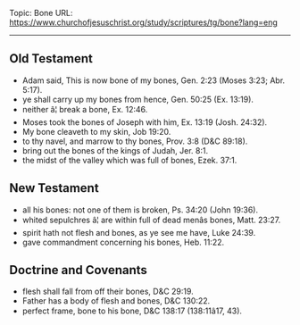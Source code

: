 Topic: Bone
URL: https://www.churchofjesuschrist.org/study/scriptures/tg/bone?lang=eng

---

## Old Testament

- Adam said, This is now bone of my bones, Gen. 2:23 (Moses 3:23; Abr. 5:17).
- ye shall carry up my bones from hence, Gen. 50:25 (Ex. 13:19).
- neither â¦ break a bone, Ex. 12:46.
- Moses took the bones of Joseph with him, Ex. 13:19 (Josh. 24:32).
- My bone cleaveth to my skin, Job 19:20.
- to thy navel, and marrow to thy bones, Prov. 3:8 (D&C 89:18).
- bring out the bones of the kings of Judah, Jer. 8:1.
- the midst of the valley which was full of bones, Ezek. 37:1.

## New Testament

- all his bones: not one of them is broken, Ps. 34:20 (John 19:36).
- whited sepulchres â¦ are within full of dead menâs bones, Matt. 23:27.
- spirit hath not flesh and bones, as ye see me have, Luke 24:39.
- gave commandment concerning his bones, Heb. 11:22.

## Doctrine and Covenants

- flesh shall fall from off their bones, D&C 29:19.
- Father has a body of flesh and bones, D&C 130:22.
- perfect frame, bone to his bone, D&C 138:17 (138:11â17, 43).

